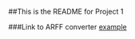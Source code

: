 ##This is the README for Project 1

###Link to ARFF converter [example](http://weka.wikispaces.com/Creating+an+ARFF+file)


